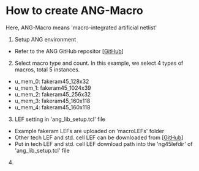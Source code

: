 # How to create ANG-Macro

Here, ANG-Macro means 'macro-integrated artificial netlist'

1. Setup ANG environment
  - Refer to the ANG GitHub repositor \[[GitHub](https://github.com/daeyeon22/artificial_netlist_generator)\]

2. Select macro type and count. In this example, we select 4 types of macros, total 5 instances.
  - u_mem_0: fakeram45_128x32  
  - u_mem_1: fakeram45_1024x39 
  - u_mem_2: fakeram45_256x32  
  - u_mem_3: fakeram45_160x118 
  - u_mem_4: fakeram45_160x118 

3. LEF setting in 'ang_lib_setup.tcl' file
  - Example fakeram LEFs are uploaded on 'macroLEFs' folder
  - Other tech LEF and std. cell LEF can be downloaded from \[[GitHub](https://github.com/The-OpenROAD-Project/OpenROAD-flow-scripts/tree/master/flow/platforms/nangate45/lef)\]
  - Put in tech LEF and std. cell LEF download path into the 'ng45lefdir' of 'ang_lib_setup.tcl' file

4. 



